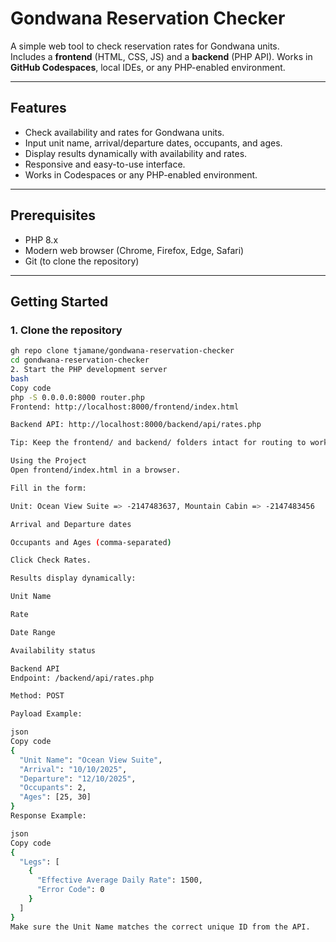 # Gondwana Reservation Checker

A simple web tool to check reservation rates for Gondwana units.  
Includes a **frontend** (HTML, CSS, JS) and a **backend** (PHP API). Works in **GitHub Codespaces**, local IDEs, or any PHP-enabled environment.

---

## Features

- Check availability and rates for Gondwana units.
- Input unit name, arrival/departure dates, occupants, and ages.
- Display results dynamically with availability and rates.
- Responsive and easy-to-use interface.
- Works in Codespaces or any PHP-enabled environment.

---

## Prerequisites

- PHP 8.x
- Modern web browser (Chrome, Firefox, Edge, Safari)
- Git (to clone the repository)

---

## Getting Started

### 1. Clone the repository

```bash
gh repo clone tjamane/gondwana-reservation-checker
cd gondwana-reservation-checker
2. Start the PHP development server
bash
Copy code
php -S 0.0.0.0:8000 router.php
Frontend: http://localhost:8000/frontend/index.html

Backend API: http://localhost:8000/backend/api/rates.php

Tip: Keep the frontend/ and backend/ folders intact for routing to work.

Using the Project
Open frontend/index.html in a browser.

Fill in the form:

Unit: Ocean View Suite => -2147483637, Mountain Cabin => -2147483456

Arrival and Departure dates

Occupants and Ages (comma-separated)

Click Check Rates.

Results display dynamically:

Unit Name

Rate

Date Range

Availability status

Backend API
Endpoint: /backend/api/rates.php

Method: POST

Payload Example:

json
Copy code
{
  "Unit Name": "Ocean View Suite",
  "Arrival": "10/10/2025",
  "Departure": "12/10/2025",
  "Occupants": 2,
  "Ages": [25, 30]
}
Response Example:

json
Copy code
{
  "Legs": [
    {
      "Effective Average Daily Rate": 1500,
      "Error Code": 0
    }
  ]
}
Make sure the Unit Name matches the correct unique ID from the API.
